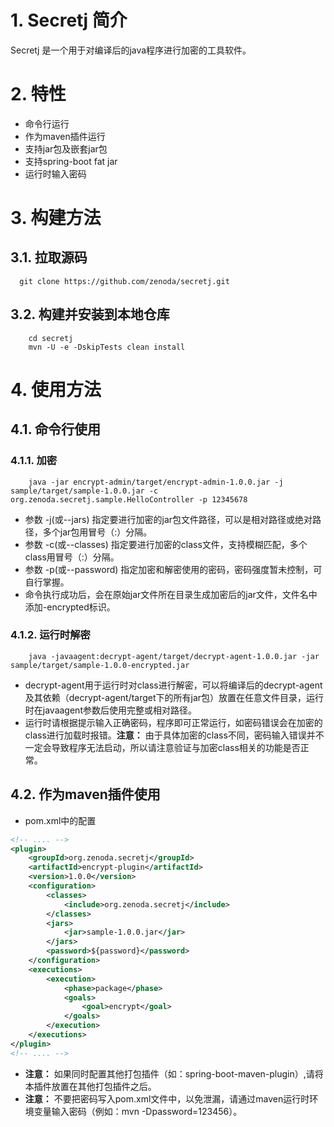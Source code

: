 # 1. Secretj 简介
Secretj 是一个用于对编译后的java程序进行加密的工具软件。

# 2. 特性
- 命令行运行
- 作为maven插件运行
- 支持jar包及嵌套jar包
- 支持spring-boot fat jar
- 运行时输入密码

# 3. 构建方法
## 3.1. 拉取源码
```shell
  git clone https://github.com/zenoda/secretj.git
```
## 3.2. 构建并安装到本地仓库
```shell
    cd secretj
    mvn -U -e -DskipTests clean install
```
# 4. 使用方法
## 4.1. 命令行使用
### 4.1.1. 加密
```shell
    java -jar encrypt-admin/target/encrypt-admin-1.0.0.jar -j sample/target/sample-1.0.0.jar -c org.zenoda.secretj.sample.HelloController -p 12345678
```
- 参数 -j(或--jars) 指定要进行加密的jar包文件路径，可以是相对路径或绝对路径，多个jar包用冒号（:）分隔。
- 参数 -c(或--classes) 指定要进行加密的class文件，支持模糊匹配，多个class用冒号（:）分隔。
- 参数 -p(或--password) 指定加密和解密使用的密码，密码强度暂未控制，可自行掌握。
- 命令执行成功后，会在原始jar文件所在目录生成加密后的jar文件，文件名中添加-encrypted标识。

### 4.1.2. 运行时解密
```shell
    java -javaagent:decrypt-agent/target/decrypt-agent-1.0.0.jar -jar sample/target/sample-1.0.0-encrypted.jar
```
- decrypt-agent用于运行时对class进行解密，可以将编译后的decrypt-agent及其依赖（decrypt-agent/target下的所有jar包）放置在任意文件目录，运行时在javaagent参数后使用完整或相对路径。
- 运行时请根据提示输入正确密码，程序即可正常运行，如密码错误会在加密的class进行加载时报错。**注意：** 由于具体加密的class不同，密码输入错误并不一定会导致程序无法启动，所以请注意验证与加密class相关的功能是否正常。

## 4.2. 作为maven插件使用
- pom.xml中的配置
```xml
<!-- .... -->
<plugin>
    <groupId>org.zenoda.secretj</groupId>
    <artifactId>encrypt-plugin</artifactId>
    <version>1.0.0</version>
    <configuration>
        <classes>
            <include>org.zenoda.secretj</include>
        </classes>
        <jars>
            <jar>sample-1.0.0.jar</jar>
        </jars>
        <password>${password}</password>
    </configuration>
    <executions>
        <execution>
            <phase>package</phase>
            <goals>
                <goal>encrypt</goal>
            </goals>
        </execution>
    </executions>
</plugin>
<!-- .... -->
```
- **注意：** 如果同时配置其他打包插件（如：spring-boot-maven-plugin）,请将本插件放置在其他打包插件之后。
- **注意：** 不要把密码写入pom.xml文件中，以免泄漏，请通过maven运行时环境变量输入密码（例如：mvn -Dpassword=123456）。